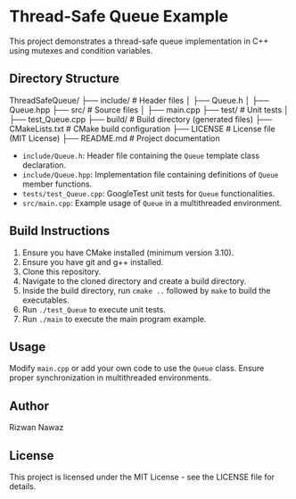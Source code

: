 # Thread-Safe Queue Example

This project demonstrates a thread-safe queue implementation in C++ using mutexes and condition variables.

## Directory Structure

ThreadSafeQueue/
├── include/ # Header files
│ ├── Queue.h
│ ├── Queue.hpp
├── src/ # Source files
│ ├── main.cpp
├── test/ # Unit tests
│ ├── test_Queue.cpp
├── build/ # Build directory (generated files)
├── CMakeLists.txt # CMake build configuration
├── LICENSE # License file (MIT License)
├── README.md # Project documentation

- `include/Queue.h`: Header file containing the `Queue` template class declaration.
- `include/Queue.hpp`: Implementation file containing definitions of `Queue` member functions.
- `tests/test_Queue.cpp`: GoogleTest unit tests for `Queue` functionalities.
- `src/main.cpp`: Example usage of `Queue` in a multithreaded environment.

## Build Instructions

1. Ensure you have CMake installed (minimum version 3.10).
2. Ensure you have git and g++ installed.
3. Clone this repository.
4. Navigate to the cloned directory and create a build directory.
5. Inside the build directory, run `cmake ..` followed by `make` to build the executables.
6. Run `./test_Queue` to execute unit tests.
7. Run `./main` to execute the main program example.

## Usage

Modify `main.cpp` or add your own code to use the `Queue` class. Ensure proper synchronization in multithreaded environments.

## Author

Rizwan Nawaz

## License

This project is licensed under the MIT License - see the LICENSE file for details.

